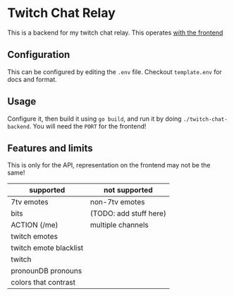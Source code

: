 # Twitch Chat Relay

This is a backend for my twitch chat relay. This operates [with the frontend](https://github.com/ShadiestGoat/twitch-chat-frontend)

## Configuration

This can be configured by editing the `.env` file. Checkout `template.env` for docs and format.

## Usage

Configure it, then build it using `go build`, and run it by doing `./twitch-chat-backend`. You will need the `PORT` for the frontend!

## Features and limits

This is only for the API, representation on the frontend may not be the same!

| supported              | not supported          |
|------------------------|------------------------|
| 7tv emotes             | non-7tv emotes         |
| bits                   | (TODO: add stuff here) |
| ACTION (/me)           | multiple channels      |
| twitch emotes          |                        |
| twitch emote blacklist |                        |
| twitch                 |                        |
| pronounDB pronouns     |                        |
| colors that contrast   |                        |

